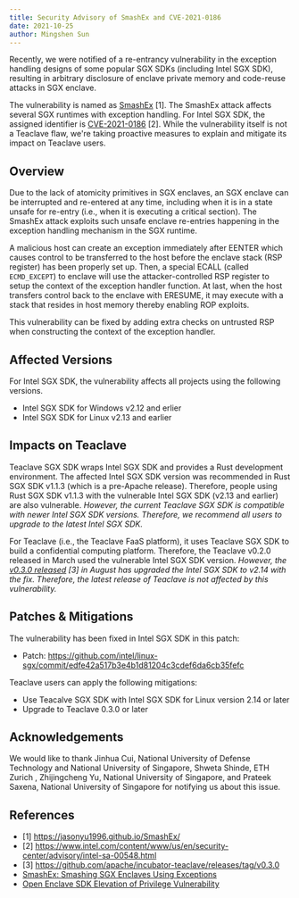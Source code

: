 ```yaml
---
title: Security Advisory of SmashEx and CVE-2021-0186
date: 2021-10-25
author: Mingshen Sun
---
```


Recently, we were notified of a re-entrancy vulnerability in the exception
handling designs of some popular SGX SDKs (including Intel SGX SDK), resulting in
arbitrary disclosure of enclave private memory and code-reuse attacks in SGX
enclave.

The vulnerability is named as [SmashEx](https://jasonyu1996.github.io/SmashEx/)
[1]. The SmashEx attack affects several SGX runtimes with exception handling.
For Intel SGX SDK, the assigned identifier is
[CVE-2021-0186](https://www.intel.com/content/www/us/en/security-center/advisory/intel-sa-00548.html) [2].
While the vulnerability itself is not a Teaclave flaw, we're taking proactive
measures to explain and mitigate its impact on Teaclave users.

## Overview

Due to the lack of atomicity primitives in SGX enclaves, an SGX enclave can be
interrupted and re-entered at any time, including when it is in a state unsafe
for re-entry (i.e., when it is executing a critical section). The SmashEx attack
exploits such unsafe enclave re-entries happening in the exception handling
mechanism in the SGX runtime.

A malicious host can create an exception immediately after EENTER which causes
control to be transferred to the host before the enclave stack (RSP register)
has been properly set up. Then, a special ECALL (called `ECMD_EXCEPT`) to
enclave will use the attacker-controlled RSP register to setup the context of
the exception handler function. At last, when the host transfers control back to the
enclave with ERESUME, it may execute with a stack that resides in host memory
thereby enabling ROP exploits.

This vulnerability can be fixed by adding extra checks on untrusted RSP when
constructing the context of the exception handler.

## Affected Versions

For Intel SGX SDK, the vulnerability affects all projects using the following
versions.

- Intel SGX SDK for Windows v2.12 and erlier
- Intel SGX SDK for Linux v2.13 and earlier

## Impacts on Teaclave

Teaclave SGX SDK wraps Intel SGX SDK and provides a Rust development
environment. The affected Intel SGX SDK version was recommended in Rust SGX SDK
v1.1.3 (which is a pre-Apache release). Therefore, people using Rust SGX SDK
v1.1.3 with the vulnerable Intel SGX SDK (v2.13 and earlier) are also
vulnerable. *However, the current Teaclave SGX SDK is compatible with newer Intel SGX
SDK versions. Therefore, we recommend all users to upgrade to the latest Intel
SGX SDK.*

For Teaclave (i.e., the Teaclave FaaS platform), it uses Teaclave SGX SDK to
build a confidential computing platform. Therefore, the Teaclave v0.2.0 released
in March used the vulnerable Intel SGX SDK version.
*However, the [v0.3.0 released](https://github.com/apache/incubator-teaclave/releases/tag/v0.3.0) [3]
in August has upgraded the Intel SGX SDK to v2.14 with the fix. Therefore,
the latest release of Teaclave is not affected by this vulnerability.*

## Patches & Mitigations

The vulnerability has been fixed in Intel SGX SDK in this patch:
 - Patch: <https://github.com/intel/linux-sgx/commit/edfe42a517b3e4b1d81204c3cdef6da6cb35fefc>

Teaclave users can apply the following mitigations:

- Use Teacalve SGX SDK with Intel SGX SDK for Linux version 2.14 or later
- Upgrade to Teaclave 0.3.0 or later

## Acknowledgements

We would like to thank Jinhua Cui, National University of Defense Technology and
National University of Singapore, Shweta Shinde, ETH Zurich , Zhijingcheng Yu,
National University of Singapore, and Prateek Saxena, National University of
Singapore for notifying us about this issue.

## References

- [1] <https://jasonyu1996.github.io/SmashEx/>
- [2] <https://www.intel.com/content/www/us/en/security-center/advisory/intel-sa-00548.html>
- [3] <https://github.com/apache/incubator-teaclave/releases/tag/v0.3.0>
- [SmashEx: Smashing SGX Enclaves Using Exceptions](https://arxiv.org/abs/2110.06657)
- [Open Enclave SDK Elevation of Privilege Vulnerability](https://github.com/openenclave/openenclave/security/advisories/GHSA-mj87-466f-jq42)
